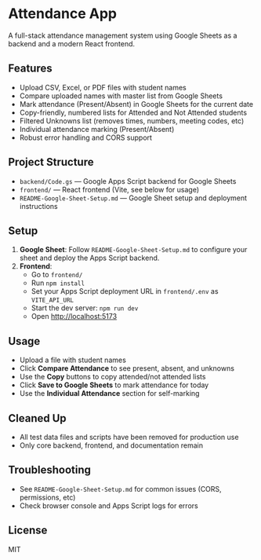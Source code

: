 # Attendance App

A full-stack attendance management system using Google Sheets as a backend and a modern React frontend.

## Features
- Upload CSV, Excel, or PDF files with student names
- Compare uploaded names with master list from Google Sheets
- Mark attendance (Present/Absent) in Google Sheets for the current date
- Copy-friendly, numbered lists for Attended and Not Attended students
- Filtered Unknowns list (removes times, numbers, meeting codes, etc)
- Individual attendance marking (Present/Absent)
- Robust error handling and CORS support

## Project Structure
- `backend/Code.gs` — Google Apps Script backend for Google Sheets
- `frontend/` — React frontend (Vite, see below for usage)
- `README-Google-Sheet-Setup.md` — Google Sheet setup and deployment instructions

## Setup
1. **Google Sheet**: Follow `README-Google-Sheet-Setup.md` to configure your sheet and deploy the Apps Script backend.
2. **Frontend**:
   - Go to `frontend/`
   - Run `npm install`
   - Set your Apps Script deployment URL in `frontend/.env` as `VITE_API_URL`
   - Start the dev server: `npm run dev`
   - Open [http://localhost:5173](http://localhost:5173)

## Usage
- Upload a file with student names
- Click **Compare Attendance** to see present, absent, and unknowns
- Use the **Copy** buttons to copy attended/not attended lists
- Click **Save to Google Sheets** to mark attendance for today
- Use the **Individual Attendance** section for self-marking

## Cleaned Up
- All test data files and scripts have been removed for production use
- Only core backend, frontend, and documentation remain

## Troubleshooting
- See `README-Google-Sheet-Setup.md` for common issues (CORS, permissions, etc)
- Check browser console and Apps Script logs for errors

## License
MIT
